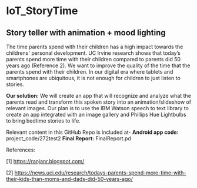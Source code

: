 # IoT_StoryTime
## Story teller with animation + mood lighting 


The time parents spend with their children has a high impact towards the childrens' personal development. UC Irvine research shows that today’s parents spend more time with their children compared to parents did 50 years ago (Reference 2). We want to improve the quality of the time that the parents spend with their children. In our digital era where tablets and smartphones are ubiquitous, it is not enough for children to just listen to stories.

**Our solution:** We will create an app that will recognize and analyze what the parents read and transform this spoken story into an animation/slideshow of relevant images. Our plan is to use the IBM Watson speech to text library to create an app integrated with an image gallery and Phillips Hue Lightbulbs to bring bedtime stories to life.

Relevant content in this GitHub Repo is included at- 
**Android app code:** project_code/272test2
**Final Report:** FinalReport.pd


References:

[1] https://ranjanr.blogspot.com/

[2] https://news.uci.edu/research/todays-parents-spend-more-time-with-their-kids-than-moms-and-dads-did-50-years-ago/

